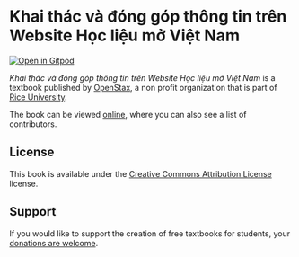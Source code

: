 # Khai thác và đóng góp thông tin trên Website Học liệu mở Việt Nam

[![Open in Gitpod](https://gitpod.io/button/open-in-gitpod.svg)](https://gitpod.io/from-referrer/)

_Khai thác và đóng góp thông tin trên Website Học liệu mở Việt Nam_ is a textbook published by [OpenStax](https://openstax.org/), a non profit organization that is part of [Rice University](https://www.rice.edu/).

The book can be viewed [online](https://github.com/cnx-user-books/cnxbook-khai-thac-va-dong-gop-thong-tin-tren-website-hoc-lieu-mo-viet-nam/releases/latest), where you can also see a list of contributors.

## License
This book is available under the [Creative Commons Attribution License](./LICENSE) license.

## Support
If you would like to support the creation of free textbooks for students, your [donations are welcome](https://riceconnect.rice.edu/donation/support-openstax-banner).
